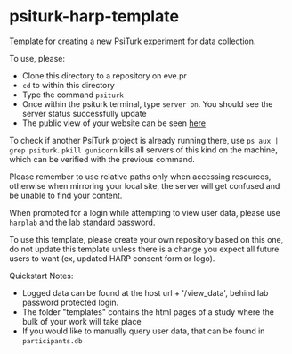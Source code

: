 # psiturk-harp-template

Template for creating a new PsiTurk experiment for data collection.

To use, please:
* Clone this directory to a repository on eve.pr
* `cd` to within this directory
* Type the command `psiturk`
* Once within the psiturk terminal, type `server on`. You should see the server status successfully update
* The public view of your website can be seen [here](http://dashboard.personalrobotics.ri.cmu.edu/)

To check if another PsiTurk project is already running there, use `ps aux | grep psiturk`.
`pkill gunicorn` kills all servers of this kind on the machine, which can be verified with the previous command.

Please remember to use relative paths only when accessing resources, otherwise when mirroring your local site, the server will get confused and be unable to find your content.

When prompted for a login while attempting to view user data, please use `harplab` and the lab standard password.

To use this template, please create your own repository based on this one, do not update this template unless there is a change you expect all future users to want (ex, updated HARP consent form or logo).

Quickstart Notes:
* Logged data can be found at the host url + '/view_data', behind lab password protected login.
* The folder "templates" contains the html pages of a study where the bulk of your work will take place
* If you would like to manually query user data, that can be found in `participants.db`
